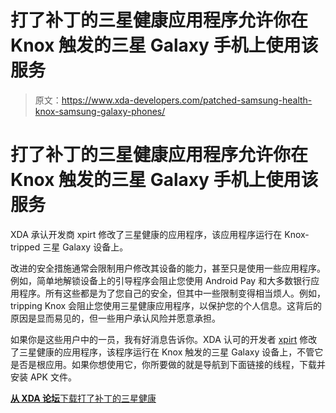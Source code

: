 # 打了补丁的三星健康应用程序允许你在 Knox 触发的三星 Galaxy 手机上使用该服务

> 原文：<https://www.xda-developers.com/patched-samsung-health-knox-samsung-galaxy-phones/>

# 打了补丁的三星健康应用程序允许你在 Knox 触发的三星 Galaxy 手机上使用该服务

XDA 承认开发商 xpirt 修改了三星健康的应用程序，该应用程序运行在 Knox-tripped 三星 Galaxy 设备上。

改进的安全措施通常会限制用户修改其设备的能力，甚至只是使用一些应用程序。例如，简单地解锁设备上的引导程序会阻止您使用 Android Pay 和大多数银行应用程序。所有这些都是为了您自己的安全，但其中一些限制变得相当烦人。例如，tripping Knox 会阻止您使用三星健康应用程序，以保护您的个人信息。这背后的原因是显而易见的，但一些用户承认风险并愿意承担。

如果你是这些用户中的一员，我有好消息告诉你。XDA 认可的开发者 [xpirt](https://forum.xda-developers.com/member.php?u=5132229) 修改了三星健康的应用程序，该程序运行在 Knox 触发的三星 Galaxy 设备上，不管它是否是根应用。如果你想使用它，你所要做的就是导航到下面链接的线程，下载并安装 APK 文件。

[**从 XDA 论坛**下载打了补丁的三星健康](https://forum.xda-developers.com/galaxy-s9/how-to/knox-patched-samsung-health-6-3-0-027-t3919737)